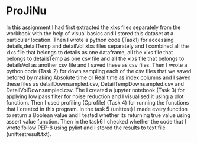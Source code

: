 # ProJiNu

In this assignment I had first extracted the xlxs files separately from the workbook with the help of visual basics 
and I stored this dataset at a particular location. Then I wrote a python code (Task1) for accessing details,detailTemp
and detailVol xlxs files separately and I combined all the xlxs file that belongs to details as one dataframe, all the
xlxs file that belongs to detailsTemp as one csv file and all the xlxs file that belongs to detailsVol as another csv 
file and I saved these as csv files. Then I wrote a python code (Task 2) for down sampling each of the csv files that we
saved befored by making Absolute time or Real time as index columns and I saved these files as detailDownsampled.csv, 
DetailTempDownsampled.csv and DetailVolDownsampled.csv. The I created a jupyter notebook (Task 3) for applying low pass
filter for noise reduction and I visualised it using a plot functiom. Then I used profiling (Cprofile) (Task 4) for running
the functions that I created in this program. In the task 5 (unittest) I made every function to return a Boolean value and
I tested whether its returning true value using assert value function. Then in the task6 I checked whether the code that I
wrote follow PEP-8 using pylint and I stored the results to text file (unittestresult.txt). 

